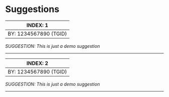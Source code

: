 # Suggestions 



| INDEX: 1|
| --|
| BY: 1234567890 (TGID) |


*SUGGESTION: This is just a demo suggestion* 

<!--- Draw a line when you end --->

<hr>

| INDEX: 2|
| --|
| BY: 1234567890 (TGID) |

*SUGGESTION: This is just a demo suggestion* 

<!--- Draw a line when you end --->

<hr>

